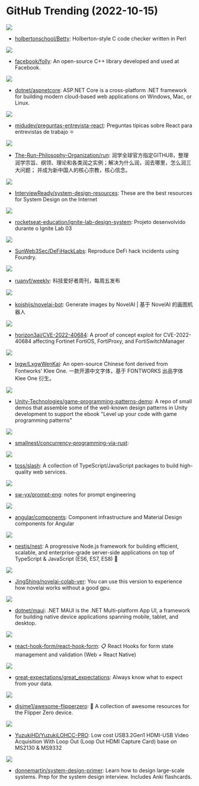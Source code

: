 # GitHub Trending (2022-10-15)

![](https://img.shields.io/badge/Perl-New%2039-green?style=flat-square&logo=appveyor)
- [holbertonschool/Betty](https://github.com/holbertonschool/Betty): Holberton-style C code checker written in Perl

![](https://img.shields.io/badge/C%2B%2B-New%2055-green?style=flat-square&logo=appveyor)
- [facebook/folly](https://github.com/facebook/folly): An open-source C++ library developed and used at Facebook.

![](https://img.shields.io/badge/C%23-New%2030-green?style=flat-square&logo=appveyor)
- [dotnet/aspnetcore](https://github.com/dotnet/aspnetcore): ASP.NET Core is a cross-platform .NET framework for building modern cloud-based web applications on Windows, Mac, or Linux.

![](https://img.shields.io/badge/JavaScript-New%20103-green?style=flat-square&logo=appveyor)
- [midudev/preguntas-entrevista-react](https://github.com/midudev/preguntas-entrevista-react): Preguntas típicas sobre React para entrevistas de trabajo ⚛️

![](https://img.shields.io/badge/none-New%20142-green?style=flat-square&logo=appveyor)
- [The-Run-Philosophy-Organization/run](https://github.com/The-Run-Philosophy-Organization/run): 润学全球官方指定GITHUB，整理润学宗旨、纲领、理论和各类润之实例；解决为什么润，润去哪里，怎么润三大问题； 并成为新中国人的核心宗教，核心信念。

![](https://img.shields.io/badge/none-New%2056-green?style=flat-square&logo=appveyor)
- [InterviewReady/system-design-resources](https://github.com/InterviewReady/system-design-resources): These are the best resources for System Design on the Internet

![](https://img.shields.io/badge/TypeScript-New%2022-green?style=flat-square&logo=appveyor)
- [rocketseat-education/ignite-lab-design-system](https://github.com/rocketseat-education/ignite-lab-design-system): Projeto desenvolvido durante o Ignite Lab 03

![](https://img.shields.io/badge/Solidity-New%2013-green?style=flat-square&logo=appveyor)
- [SunWeb3Sec/DeFiHackLabs](https://github.com/SunWeb3Sec/DeFiHackLabs): Reproduce DeFi hack incidents using Foundry.

![](https://img.shields.io/badge/none-New%2015-green?style=flat-square&logo=appveyor)
- [ruanyf/weekly](https://github.com/ruanyf/weekly): 科技爱好者周刊，每周五发布

![](https://img.shields.io/badge/TypeScript-New%20279-green?style=flat-square&logo=appveyor)
- [koishijs/novelai-bot](https://github.com/koishijs/novelai-bot): Generate images by NovelAI | 基于 NovelAI 的画图机器人

![](https://img.shields.io/badge/Python-New%2054-green?style=flat-square&logo=appveyor)
- [horizon3ai/CVE-2022-40684](https://github.com/horizon3ai/CVE-2022-40684): A proof of concept exploit for CVE-2022-40684 affecting Fortinet FortiOS, FortiProxy, and FortiSwitchManager

![](https://img.shields.io/badge/Batchfile-New%2066-green?style=flat-square&logo=appveyor)
- [lxgw/LxgwWenKai](https://github.com/lxgw/LxgwWenKai): An open-source Chinese font derived from Fontworks' Klee One. 一款开源中文字体，基于 FONTWORKS 出品字体 Klee One 衍生。

![](https://img.shields.io/badge/C%23-New%2046-green?style=flat-square&logo=appveyor)
- [Unity-Technologies/game-programming-patterns-demo](https://github.com/Unity-Technologies/game-programming-patterns-demo): A repo of small demos that assemble some of the well-known design patterns in Unity development to support the ebook "Level up your code with game programming patterns"

![](https://img.shields.io/badge/Rust-New%20104-green?style=flat-square&logo=appveyor)
- [smallnest/concurrency-programming-via-rust](https://github.com/smallnest/concurrency-programming-via-rust): 

![](https://img.shields.io/badge/JavaScript-New%20260-green?style=flat-square&logo=appveyor)
- [toss/slash](https://github.com/toss/slash): A collection of TypeScript/JavaScript packages to build high-quality web services.

![](https://img.shields.io/badge/none-New%2064-green?style=flat-square&logo=appveyor)
- [sw-yx/prompt-eng](https://github.com/sw-yx/prompt-eng): notes for prompt engineering

![](https://img.shields.io/badge/TypeScript-New%205-green?style=flat-square&logo=appveyor)
- [angular/components](https://github.com/angular/components): Component infrastructure and Material Design components for Angular

![](https://img.shields.io/badge/TypeScript-New%2044-green?style=flat-square&logo=appveyor)
- [nestjs/nest](https://github.com/nestjs/nest): A progressive Node.js framework for building efficient, scalable, and enterprise-grade server-side applications on top of TypeScript & JavaScript (ES6, ES7, ES8) 🚀

![](https://img.shields.io/badge/Jupyter%20Notebook-New%2070-green?style=flat-square&logo=appveyor)
- [JingShing/novelai-colab-ver](https://github.com/JingShing/novelai-colab-ver): You can use this version to experience how novelai works without a good gpu.

![](https://img.shields.io/badge/C%23-New%207-green?style=flat-square&logo=appveyor)
- [dotnet/maui](https://github.com/dotnet/maui): .NET MAUI is the .NET Multi-platform App UI, a framework for building native device applications spanning mobile, tablet, and desktop.

![](https://img.shields.io/badge/TypeScript-New%2020-green?style=flat-square&logo=appveyor)
- [react-hook-form/react-hook-form](https://github.com/react-hook-form/react-hook-form): 📋 React Hooks for form state management and validation (Web + React Native)

![](https://img.shields.io/badge/Python-New%2015-green?style=flat-square&logo=appveyor)
- [great-expectations/great_expectations](https://github.com/great-expectations/great_expectations): Always know what to expect from your data.

![](https://img.shields.io/badge/none-New%2015-green?style=flat-square&logo=appveyor)
- [djsime1/awesome-flipperzero](https://github.com/djsime1/awesome-flipperzero): 🐬 A collection of awesome resources for the Flipper Zero device.

![](https://img.shields.io/badge/none-New%20240-green?style=flat-square&logo=appveyor)
- [YuzukiHD/YuzukiLOHCC-PRO](https://github.com/YuzukiHD/YuzukiLOHCC-PRO): Low cost USB3.2Gen1 HDMI-USB Video Acquisition With Loop Out (Loop Out HDMI Capture Card) base on MS2130 & MS9332

![](https://img.shields.io/badge/Python-New%20124-green?style=flat-square&logo=appveyor)
- [donnemartin/system-design-primer](https://github.com/donnemartin/system-design-primer): Learn how to design large-scale systems. Prep for the system design interview. Includes Anki flashcards.

